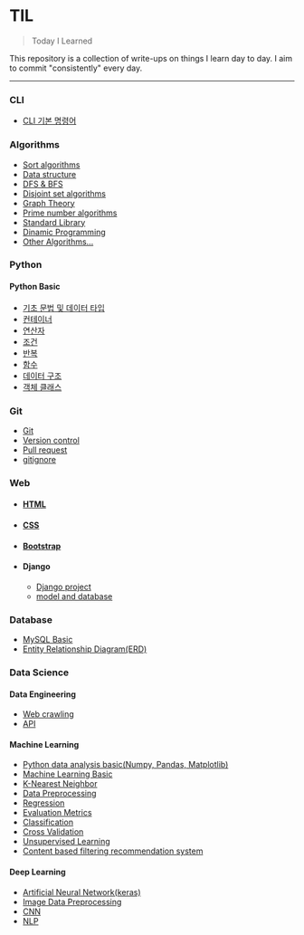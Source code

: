 # TIL
> Today I Learned

This repository is a collection of write-ups on things I learn day to day. I aim to commit "consistently" every day.

___
### CLI
- [CLI 기본 명령어](https://github.com/hw1004/1day1commit/blob/main/CLI/CLI_%EC%A0%95%ED%98%9C%EC%9B%90.md)

### Algorithms
- [Sort algorithms](https://github.com/hw1004/TIL/blob/main/algorithms/sort_algorithms.md)
- [Data structure](https://github.com/hw1004/TIL/blob/main/algorithms/data_structure.md)
- [DFS & BFS](https://github.com/hw1004/TIL/blob/main/algorithms/DFS_BFS.md)
- [Disjoint set algorithms](https://github.com/hw1004/TIL/blob/main/algorithms/disjoint_set_algorithms.md)
- [Graph Theory](https://github.com/hw1004/TIL/blob/main/algorithms/graph_theory.md)
- [Prime number algorithms](https://github.com/hw1004/TIL/blob/main/algorithms/prime_number_algorithm.md)
- [Standard Library](https://github.com/hw1004/TIL/blob/main/algorithms/standard_library.md)
- [Dinamic Programming](https://github.com/hw1004/TIL/blob/main/algorithms/dimanic_programming.md)
- [Other Algorithms...](https://github.com/hw1004/TIL/blob/main/algorithms/etc_algorithms.md)

### Python
#### Python Basic
- [기초 문법 및 데이터 타입](https://github.com/hw1004/1day1commit/blob/main/python/basic_syntax_and_datatype.md)
- [컨테이너](https://github.com/hw1004/1day1commit/blob/main/python/container.md)
- [연산자](https://github.com/hw1004/1day1commit/blob/main/python/operator.md)
- [조건](https://github.com/hw1004/1day1commit/blob/main/python/conditional_statement.md)
- [반복](https://github.com/hw1004/1day1commit/blob/main/python/loop_statement.md)
- [함수](https://github.com/hw1004/1day1commit/blob/main/python/function.md)
- [데이터 구조](https://github.com/hw1004/1day1commit/blob/main/python/data_structure.md)
- [객체 클래스](https://github.com/hw1004/1day1commit/blob/main/python/oop.md)

### Git
- [Git](https://github.com/hw1004/1day1commit/blob/main/git/git_%EC%A0%95%ED%98%9C%EC%9B%90.md)
- [Version control](https://github.com/hw1004/1day1commit/blob/main/git/git_version.md)
- [Pull request](https://github.com/hw1004/1day1commit/blob/main/git/git_pull_request.md)
- [gitignore](https://github.com/hw1004/TIL/blob/main/git/gitignore.md)


### Web
- #### [HTML](https://github.com/hw1004/TIL/blob/main/web/HTML/html_basic.md)
- #### [CSS](https://github.com/hw1004/TIL/blob/main/web/CSS/css_basic.md)
- #### [Bootstrap](https://github.com/hw1004/1day1commit/tree/main/web/Bootstrap)
- #### Django
  - [Django project](https://github.com/hw1004/TIL/blob/main/django/django_basic.md)
  - [model and database](https://github.com/hw1004/TIL/blob/main/django/model.md)

### Database
- [MySQL Basic](https://github.com/hw1004/TIL/blob/main/DB/MySQL.md)
- [Entity Relationship Diagram(ERD)](https://github.com/hw1004/TIL/blob/main/DB/ERD.md)

### Data Science
#### Data Engineering
- [Web crawling](https://github.com/hw1004/TIL/tree/main/DATA_SCIENCE/data_engineering/01_webcrawling)
- [API](https://github.com/hw1004/TIL/tree/main/DATA_SCIENCE/data_engineering/02_API)

#### Machine Learning
- [Python data analysis basic(Numpy, Pandas, Matplotlib)](https://github.com/hw1004/TIL/blob/main/DATA_SCIENCE/python/python_analysis_packages.md)
- [Machine Learning Basic](https://github.com/hw1004/TIL/blob/main/DATA_SCIENCE/machine_learning/machine_learning_basic.md)
- [K-Nearest Neighbor](https://github.com/hw1004/TIL/tree/main/DATA_SCIENCE/machine_learning/01_KNN)
- [Data Preprocessing](https://github.com/hw1004/TIL/tree/main/DATA_SCIENCE/machine_learning/02_Data_preprocessing)
- [Regression](https://github.com/hw1004/TIL/tree/main/DATA_SCIENCE/machine_learning/03_Regression)
- [Evaluation Metrics](https://github.com/hw1004/TIL/blob/main/DATA_SCIENCE/machine_learning/04_Evaluation_Metric/evaluation_metric.md)
- [Classification](https://github.com/hw1004/TIL/tree/main/DATA_SCIENCE/machine_learning/05_Classification)
- [Cross Validation](https://github.com/hw1004/TIL/blob/main/DATA_SCIENCE/machine_learning/06_Model_Selection/model_selection.md)
- [Unsupervised Learning](https://github.com/hw1004/TIL/tree/main/DATA_SCIENCE/machine_learning/07_Unsupervised_Learning)
- [Content based filtering recommendation system](https://github.com/hw1004/TIL/blob/main/DATA_SCIENCE/recommendation_system/content_based_filtering_recommendation_system.md)

#### Deep Learning
- [Artificial Neural Network(keras)](https://github.com/hw1004/TIL/tree/main/DATA_SCIENCE/deep_learning/01_Artificial_Neural_Network)
- [Image Data Preprocessing](https://github.com/hw1004/TIL/tree/main/DATA_SCIENCE/deep_learning/02_Data_preprocessing)
- [CNN](https://github.com/hw1004/TIL/tree/main/DATA_SCIENCE/deep_learning/03_CNN)
- [NLP](https://github.com/hw1004/TIL/tree/main/DATA_SCIENCE/deep_learning/04_NLP)